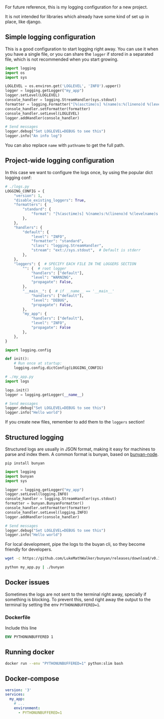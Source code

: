 <!--
.. title: Logging in python
.. slug: logging-in-python
.. date: 2022-05-11 13:21:55 UTC
.. tags: python, logging
.. category: python
.. link:
.. description: Easy and simple logging setup for a new python project. Are you tired of searching how to do it and why it doesn't work? this is your place
.. type: text
-->

For future reference, this is my logging configuration for a new project.

It is not intended for libraries which already have some kind of set up in place, like django.

## Simple logging configuration

This is a good configuration to start logging right away.
You can use it when you have a single file, or you can share the `logger` if stored in a separated file,
which is not recommended when you start growing.

```python
import logging
import os
import sys

LOGLEVEL = os.environ.get('LOGLEVEL', 'INFO').upper()
logger = logging.getLogger("my_app")
logger.setLevel(LOGLEVEL)
console_handler = logging.StreamHandler(sys.stdout)
formatter = logging.Formatter("[%(asctime)s] %(name)s:%(lineno)d %(levelname)s :: %(message)s")
console_handler.setFormatter(formatter)
console_handler.setLevel(LOGLEVEL)
logger.addHandler(console_handler)

# Send messages
logger.debug("Set LOGLEVEL=DEBUG to see this")
logger.info("An info log")
```

You can also replace `name` with `pathname` to get the full path.

## Project-wide logging configuration

In this case we want to configure the logs once, by using the popular dict logging conf:

```python
# ./logs.py
LOGGING_CONFIG = {
    "version": 1,
    "disable_existing_loggers": True,
    "formatters": {
        "standard": {
            "format": "[%(asctime)s] %(name)s:%(lineno)d %(levelname)s :: %(message)s"
        },
    },
    "handlers": {
        "default": {
            "level": "INFO",
            "formatter": "standard",
            "class": "logging.StreamHandler",
            "stream": "ext://sys.stdout",  # Default is stderr
        },
    },
    "loggers": {  # SPECIFY EACH FILE IN THE LOGGERS SECTION
        "": {  # root logger
            "handlers": ["default"],
            "level": "WARNING",
            "propagate": False,
        },
        "__main__": {  # if __name__ == '__main__'
            "handlers": ["default"],
            "level": "DEBUG",
            "propagate": False,
        },
        "my_app": {
	        "handlers": ["default"],
	        "level": "INFO",
	        "propagate": False
	    },
    },
}

import logging.config

def init():
    # Run once at startup:
    logging.config.dictConfig(LOGGING_CONFIG)
```

```python
# ./my_app.py
import logs

logs.init()
logger = logging.getLogger(__name__)

# Send messages
logger.debug("Set LOGLEVEL=DEBUG to see this")
logger.info("Hello world")
```

If you create new files, remember to add them to the `loggers` section!

## Structured logging

Structured logs are usually in JSON format, making it easy for machines to parse and index them.
A common format is bunyan, based on [bunyan-node](https://github.com/trentm/node-bunyan).

```
pip install bunyan
```

```python
import logging
import bunyan
import sys

logger = logging.getLogger("my_app")
logger.setLevel(logging.INFO)
console_handler = logging.StreamHandler(sys.stdout)
formatter = bunyan.BunyanFormatter()
console_handler.setFormatter(formatter)
console_handler.setLevel(logging.INFO)
logger.addHandler(console_handler)

# Send messages
logger.debug("Set LOGLEVEL=DEBUG to see this")
logger.info("Hello world")
```

For local development, pipe the logs to the buyan cli, so they become friendly for developers.

```sh
wget -c https://github.com/LukeMathWalker/bunyan/releases/download/v0.1.7/bunyan-v0.1.7-x86_64-unknown-linux-gnu.tar.gz -O - | tar -xz

python my_app.py | ./bunyan
```

## Docker issues

Sometimes the logs are not sent to the terminal right away, specially if something is blocking. To prevent this, send right away the output to the terminal by setting the env `PYTHONUNBUFFERED=1`.

### Dockerfile

Include this line

```dockerfile
ENV PYTHONUNBUFFERED 1
```

## Running docker

```sh
docker run --env "PYTHONUNBUFFERED=1" python:slim bash
```

## Docker-compose

```yaml
version: '3'
services:
  my_app:
    # ...
    environment:
      - PYTHONUNBUFFERED=1
```